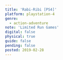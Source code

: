 ```yaml
---
title: 'Rabi-Ribi [PS4]'
platform: playstation-4
genre:
  - action-adventure
note: 'Limited Run Games'
digital: false
physical: true
guide: false
pending: false
posted: 2019-02-28
---
```

